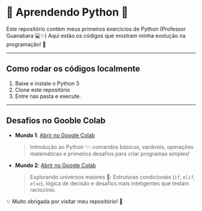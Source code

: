 # 🚀 Aprendendo Python 🐍

Este repositório contém meus primeiros exercicíos de Python (Professor Guanabara 💻✨) 
Aqui estão os códigos que mostram minha evolução na programação! 💖

---

## Como rodar os códigos localmente
1. Baixe e instale o Python 3
2. Clone este repositório
3. Entre nas pasta e execute.

---

## Desafios no Gooble Colab

- **Mundo 1**: [Abrir no Google Colab](https://colab.research.google.com/drive/1SpHT4qeLQzWYwUGfz77sg3c4IHbDGlTc?usp=sharing)
  > Introdução ao Python ✨: comandos básicos, variáveis, operações matemáticas e primeiros desafios para criar programas simples!
- **Mundo 2**: [Abrir no Google Colab](https://colab.research.google.com/drive/12mvkFhRI6kBVLk4OLjwMCc6HI2HqpC_y?usp=sharing)
  > Explorando universos maiores 💖: Estruturas condicionais (`if`, `elif`, `else`), lógica de decisão e desafios mais inteligentes que testam raciocínio.

✨ Muito obrigada por visitar meu repositório! 💖
